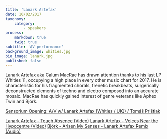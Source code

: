 ```yaml
---
title: 'Lanark Artefax'
date: 10/02/2017
taxonomy:
    category:
        - speakers
process:
    markdown: true
    twig: true
subtitle: 'AV performance'
background_image: whities.jpg
bio_image: lanark.jpg
published: false
---
```


Lanark Artefax aka Calum MacRae has drawn attention thanks to his last LP Whities 11, occupying a high place in every other music chart for 2017. He is characteristic for his fragmented chorals, frenetic breakbeats, surgerically deconstructed elements of techno and electro composed into an accurate mosaic. MacRae has quickly gained interest of genre veterans like Aphex Twin and Björk. 

[Sensorium Opening: A/V w/ Lanark Artefax (Whities / UIQ) / Tomáš Prištiak](https://www.sensorium.is/performance/opening)


[Lanark Artefax - Touch Absence (Video)](https://www.youtube.com/watch?v=eo0l0yQ2OsQ)
[Lanark Artefax - Voices Near the Hypocentre (Video)](https://www.youtube.com/watch?v=nIYTAQJQjUk&t=139s)
[Björk - Arisen My Senses - Lanark Artefax Remix (Audio)](https://open.spotify.com/track/2OokkYOnEEGPiOHyD7vhb3?si=M3rhVUQpTze_Z5D45DNwIg)

